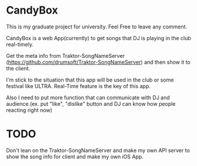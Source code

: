 # CandyBox

This is my graduate project for university. Feel Free to leave any comment.

CandyBox is a web App(currently) to get songs that DJ is playing in the club real-timely.

Get the meta info from Traktor-SongNameServer (https://github.com/drumsoft/Traktor-SongNameServer) and then show it to the client.

I'm stick to the situation that this app will be used in the club or some festival like ULTRA.
Real-Time feature is the key of this app.

Also I need to put more function that can communicate with DJ and audience.(ex. put "like", "dislike" button and DJ can know how people reacting right now)

# TODO
Don't lean on the Traktor-SongNameServer and make my own API server to show the song info for client and make my own iOS App.
